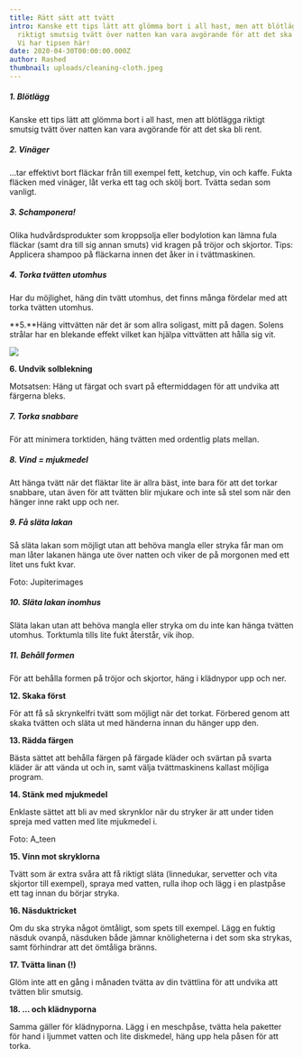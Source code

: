 ```yaml
---
title: Rätt sätt att tvätt
intro: Kanske ett tips lätt att glömma bort i all hast, men att blötlägga
  riktigt smutsig tvätt över natten kan vara avgörande för att det ska bli rent.
  Vi har tipsen här!
date: 2020-04-30T00:00:00.000Z
author: Rashed
thumbnail: uploads/cleaning-cloth.jpeg
---
```

##### **1. Blötlägg**

Kanske ett tips lätt att glömma bort i all hast, men att blötlägga riktigt smutsig tvätt över natten kan vara avgörande för att det ska bli rent.

##### **2.** Vinäger

...tar effektivt bort fläckar från till exempel fett, ketchup, vin och kaffe. Fukta fläcken med vinäger, låt verka ett tag och skölj bort. Tvätta sedan som vanligt.

##### **3. Schamponera!**

Olika hudvårdsprodukter som kroppsolja eller bodylotion kan lämna fula fläckar (samt dra till sig annan smuts) vid kragen på tröjor och skjortor. Tips: Applicera shampoo på fläckarna innen det åker in i tvättmaskinen.

##### **4. Torka tvätten utomhus**

Har du möjlighet, häng din tvätt utomhus, det finns många fördelar med att torka tvätten utomhus.

**5.**Häng vittvätten när det är som allra soligast, mitt på dagen. Solens strålar har en blekande effekt vilket kan hjälpa vittvätten att hålla sig vit.

![](https://cached-images.bonnier.news/bnl01/standard-article/78c28e60-25af-4b33-999e-13f47a2b9881/0d16ea26-7992-4629-9806-ec868009f26e/annan/0/500@80.jpg)

**6. Undvik solblekning**

Motsatsen: Häng ut färgat och svart på eftermiddagen för att undvika att färgerna bleks.

##### **7. Torka snabbare**

För att minimera torktiden, häng tvätten med ordentlig plats mellan.

##### **8. Vind = mjukmedel**

Att hänga tvätt när det fläktar lite är allra bäst, inte bara för att det torkar snabbare, utan även för att tvätten blir mjukare och inte så stel som när den hänger inne rakt upp och ner.

##### **9. Få släta lakan**

Så släta lakan som möjligt utan att behöva mangla eller stryka får man om man låter lakanen hänga ute över natten och viker de på morgonen med ett litet uns fukt kvar.

Foto: Jupiterimages

##### **10. Släta lakan inomhus**

Släta lakan utan att behöva mangla eller stryka om du inte kan hänga tvätten utomhus. Torktumla tills lite fukt återstår, vik ihop.

##### **11. Behåll formen**

För att behålla formen på tröjor och skjortor, häng i klädnypor upp och ner.

**12. Skaka först**

För att få så skrynkelfri tvätt som möjligt när det torkat. Förbered genom att skaka tvätten och släta ut med händerna innan du hänger upp den.

**13. Rädda färgen**

Bästa sättet att behålla färgen på färgade kläder och svärtan på svarta kläder är att vända ut och in, samt välja tvättmaskinens kallast möjliga program.

**14. Stänk med mjukmedel**

Enklaste sättet att bli av med skrynklor när du stryker är att under tiden spreja med vatten med lite mjukmedel i.

Foto: A_teen

**15. Vinn mot skryklorna**

Tvätt som är extra svåra att få riktigt släta (linnedukar, servetter och vita skjortor till exempel), spraya med vatten, rulla ihop och lägg i en plastpåse ett tag innan du börjar stryka.

**16. Näsduktricket**

Om du ska stryka något ömtåligt, som spets till exempel. Lägg en fuktig näsduk ovanpå, näsduken både jämnar knöligheterna i det som ska strykas, samt förhindrar att det ömtåliga bränns.

**17. Tvätta linan (!)**

Glöm inte att en gång i månaden tvätta av din tvättlina för att undvika att tvätten blir smutsig.

**18. ... och klädnyporna**

Samma gäller för klädnyporna. Lägg i en meschpåse, tvätta hela paketter för hand i ljummet vatten och lite diskmedel, häng upp hela påsen för att torka.